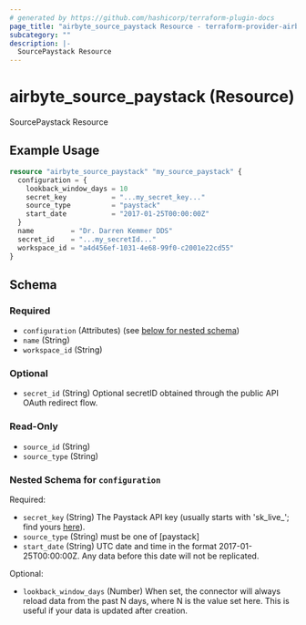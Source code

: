 ```yaml
---
# generated by https://github.com/hashicorp/terraform-plugin-docs
page_title: "airbyte_source_paystack Resource - terraform-provider-airbyte"
subcategory: ""
description: |-
  SourcePaystack Resource
---
```


# airbyte_source_paystack (Resource)

SourcePaystack Resource

## Example Usage

```terraform
resource "airbyte_source_paystack" "my_source_paystack" {
  configuration = {
    lookback_window_days = 10
    secret_key           = "...my_secret_key..."
    source_type          = "paystack"
    start_date           = "2017-01-25T00:00:00Z"
  }
  name         = "Dr. Darren Kemmer DDS"
  secret_id    = "...my_secretId..."
  workspace_id = "a4d456ef-1031-4e68-99f0-c2001e22cd55"
}
```

<!-- schema generated by tfplugindocs -->
## Schema

### Required

- `configuration` (Attributes) (see [below for nested schema](#nestedatt--configuration))
- `name` (String)
- `workspace_id` (String)

### Optional

- `secret_id` (String) Optional secretID obtained through the public API OAuth redirect flow.

### Read-Only

- `source_id` (String)
- `source_type` (String)

<a id="nestedatt--configuration"></a>
### Nested Schema for `configuration`

Required:

- `secret_key` (String) The Paystack API key (usually starts with 'sk_live_'; find yours <a href="https://dashboard.paystack.com/#/settings/developer">here</a>).
- `source_type` (String) must be one of [paystack]
- `start_date` (String) UTC date and time in the format 2017-01-25T00:00:00Z. Any data before this date will not be replicated.

Optional:

- `lookback_window_days` (Number) When set, the connector will always reload data from the past N days, where N is the value set here. This is useful if your data is updated after creation.


